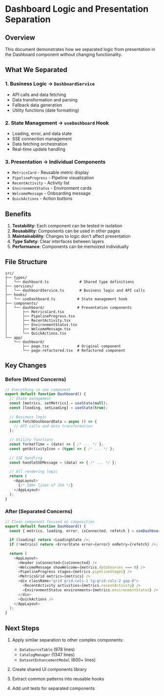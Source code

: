 # Dashboard Logic and Presentation Separation

## Overview

This document demonstrates how we separated logic from presentation in the Dashboard component without changing functionality.

## What We Separated

### 1. **Business Logic** → `DashboardService`
- API calls and data fetching
- Data transformation and parsing
- Fallback data generation
- Utility functions (date formatting)

### 2. **State Management** → `useDashboard` Hook
- Loading, error, and data state
- SSE connection management
- Data fetching orchestration
- Real-time update handling

### 3. **Presentation** → Individual Components
- `MetricsCard` - Reusable metric display
- `PipelineProgress` - Pipeline visualization
- `RecentActivity` - Activity list
- `EnvironmentStatus` - Environment cards
- `WelcomeMessage` - Onboarding message
- `QuickActions` - Action buttons

## Benefits

1. **Testability**: Each component can be tested in isolation
2. **Reusability**: Components can be used in other pages
3. **Maintainability**: Changes to logic don't affect presentation
4. **Type Safety**: Clear interfaces between layers
5. **Performance**: Components can be memoized individually

## File Structure

```
src/
├── types/
│   └── dashboard.ts              # Shared type definitions
├── services/
│   └── dashboardService.ts       # Business logic and API calls
├── hooks/
│   └── useDashboard.ts          # State management hook
├── components/
│   └── dashboard/               # Presentation components
│       ├── MetricsCard.tsx
│       ├── PipelineProgress.tsx
│       ├── RecentActivity.tsx
│       ├── EnvironmentStatus.tsx
│       ├── WelcomeMessage.tsx
│       └── QuickActions.tsx
└── app/
    └── dashboard/
        ├── page.tsx             # Original component
        └── page-refactored.tsx  # Refactored component
```

## Key Changes

### Before (Mixed Concerns)
```typescript
// Everything in one component
export default function Dashboard() {
  // State management
  const [metrics, setMetrics] = useState(null);
  const [loading, setLoading] = useState(true);
  
  // Business logic
  const fetchDashboardData = async () => {
    // API calls and data transformation
  };
  
  // Utility functions
  const formatTime = (date) => { /* ... */ };
  const getActivityIcon = (type) => { /* ... */ };
  
  // SSE handling
  const handleSSEMessage = (data) => { /* ... */ };
  
  // All rendering logic
  return (
    <AppLayout>
      {/* 500+ lines of JSX */}
    </AppLayout>
  );
}
```

### After (Separated Concerns)
```typescript
// Clean component focused on composition
export default function Dashboard() {
  const { metrics, loading, error, isConnected, refetch } = useDashboard();
  
  if (loading) return <LoadingState />;
  if (!metrics) return <ErrorState error={error} onRetry={refetch} />;
  
  return (
    <AppLayout>
      <Header isConnected={isConnected} />
      <WelcomeMessage showWelcome={metrics.dataSources === 0} />
      <PipelineProgress stages={metrics.pipelineStages} />
      <MetricsGrid metrics={metrics} />
      <div className="grid grid-cols-1 lg:grid-cols-2 gap-8">
        <RecentActivity activities={metrics.recentActivity} />
        <EnvironmentStatus environments={metrics.environmentStatus} />
      </div>
      <QuickActions />
    </AppLayout>
  );
}
```

## Next Steps

1. Apply similar separation to other complex components:
   - `DataSourceTable` (978 lines)
   - `CatalogManager` (1347 lines)
   - `DatasetEnhancementModal` (600+ lines)

2. Create shared UI components library

3. Extract common patterns into reusable hooks

4. Add unit tests for separated components